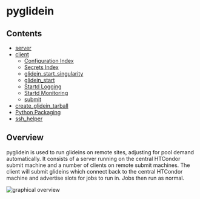 pyglidein
=========

Contents
--------

* [server](server.md)
* [client](client.md)
  * [Configuration Index](configuration_index.md)
  * [Secrets Index](secrets_index.md)
  * [glidein_start_singularity](glidein_start_singularity.md)
  * [glidein_start](glidein_start.md)
  * [Startd Logging](startd_logging.md)
  * [Startd Monitoring](startd_monitoring.md)
  * [submit](client.md#submitpy)
* [create_glidein_tarball](create_glidein_tarball.md)
* [Python Packaging](packaging.md)
* [ssh_helper](ssh_helper.md)

Overview
--------

pyglidein is used to run glideins on remote sites,
adjusting for pool demand automatically. It consists of a server
running on the central HTCondor submit machine and a number of clients
on remote submit machines. The client will submit glideins which
connect back to the central HTCondor machine and advertise slots
for jobs to run in. Jobs then run as normal.

![graphical overview](overview.png)
